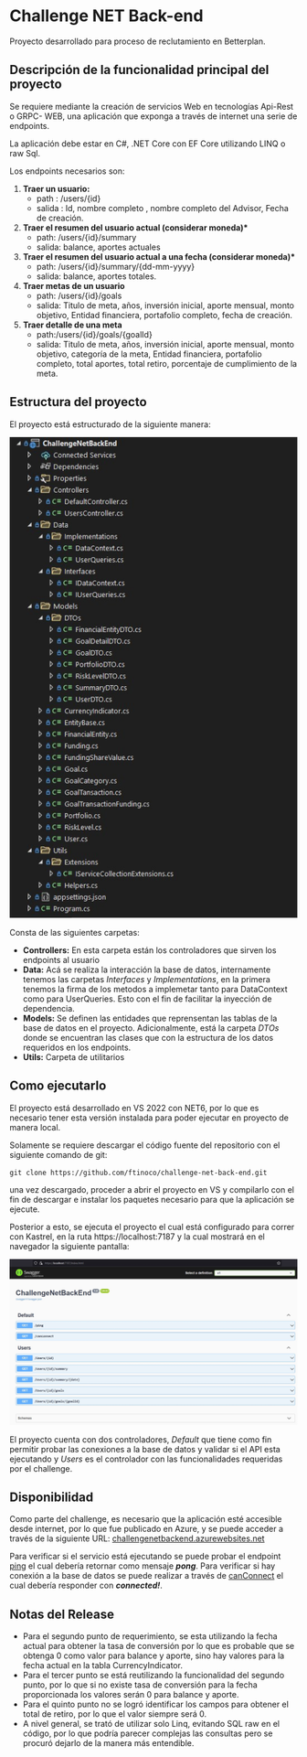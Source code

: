 # Challenge NET Back-end
Proyecto desarrollado para proceso de reclutamiento en Betterplan. 

## Descripción de la funcionalidad principal del proyecto

Se requiere mediante la creación de servicios Web en tecnologías Api-Rest o GRPC-
WEB, una aplicación que exponga a través de internet una serie de endpoints.

La aplicación debe estar en C#, .NET Core con EF Core utilizando LINQ o raw Sql.

Los endpoints necesarios son:
<ol>
  <li>
    <b> Traer un usuario:</b>
    <ul>
      <li> path : /users/{id}</li>
      <li> salida : Id, nombre completo , nombre completo del Advisor, Fecha de creación.</li>
    </ul>
  </li> 
  <li>
    <b>Traer el resumen del usuario actual (considerar moneda)*</b>
    <ul>
      <li>path: /users/{id}/summary</li>
      <li>salida: balance, aportes actuales</li>
    </ul>
  </li>
  <li>
    <b>Traer el resumen del usuario actual a una fecha (considerar moneda)*</b>
    <ul>
      <li>path: /users/{id}/summary/{dd-mm-yyyy}</li>
      <li>salida: balance, aportes totales.</li>
    </ul>
  </li>
  <li>
    <b>Traer metas de un usuario</b>
    <ul>
      <li>path: /users/{id}/goals</li>
      <li>salida: Titulo de meta, años, inversión inicial, aporte mensual, monto objetivo, Entidad financiera, portafolio completo, fecha de creación.</li>
    </ul>
  </li>
  <li>
    <b>Traer detalle de una meta</b>
    <ul>
      <li>path:/users/{id}/goals/{goalId}</li>
      <li>salida: Titulo de meta, años, inversión inicial, aporte mensual, monto objetivo, categoría de la meta, Entidad financiera, portafolio completo, total aportes, total retiro, porcentaje de cumplimiento de la meta.</li>
    </ul>
  </li>
</ol>  
 
## Estructura del proyecto
El proyecto está estructurado de la siguiente manera: 

![](./doc/project-structure.jpg)

Consta de las siguientes carpetas:

- <b>Controllers:</b>  En esta carpeta están los controladores que sirven los endpoints al usuario
- <b>Data:</b> Acá se realiza la interacción la base de datos, internamente tenemos las carpetas <i>Interfaces</i> y <i>Implementations</i>, en la primera tenemos la firma de los metodos a implemetar tanto para DataContext como para UserQueries. 
Esto con el fin de facilitar la inyección de dependencia.
- <b>Models:</b> Se definen las entidades que reprensentan las tablas de la base de datos en el proyecto. Adicionalmente, está la carpeta <i>DTOs</i> donde se encuentran las clases que con la estructura de los datos requeridos en los endpoints.
- <b>Utils:</b> Carpeta de utilitarios
 

## Como ejecutarlo

El proyecto está desarrollado en VS 2022 con NET6, por lo que es necesario tener esta versión instalada para poder ejecutar en proyecto de manera local.

Solamente se requiere descargar el código fuente del repositorio con el siguiente comando de git:
``` 
git clone https://github.com/ftinoco/challenge-net-back-end.git 
``` 
una vez descargado, proceder a abrir el proyecto en VS y compilarlo con el fin de descargar e instalar los paquetes necesario para que la aplicación se ejecute. 

Posterior a esto, se ejecuta el proyecto el cual está configurado para correr con Kastrel, en la ruta https://localhost:7187 y la cual mostrará en el navegador la siguiente pantalla:

![](./doc/swagger.jpg)

El proyecto cuenta con dos controladores, <i>Default</i> que tiene como fin permitir probar las conexiones a la base de datos y validar si el API esta ejecutando y <i>Users</i> es el controlador con las funcionalidades requeridas por el challenge.

## Disponibilidad

Como parte del challenge, es necesario que la aplicación esté accesible desde internet, por lo que fue publicado en Azure, 
y se puede acceder a través de la siguiente URL: [challengenetbackend.azurewebsites.net](https://challengenetbackend.azurewebsites.net/)

Para verificar si el servicio está ejecutando se puede probar el endpoint [ping](https://challengenetbackend.azurewebsites.net/ping) el cual debería retornar como mensaje <b><i>pong</i></b>. Para verificar si hay conexión a la base de datos
se puede realizar a través de [canConnect](https://challengenetbackend.azurewebsites.net/canConnect) el cual debería responder con <b><i>connected!</i></b>.

## Notas del Release

- Para el segundo punto de requerimiento, se esta utilizando la fecha actual para obtener la tasa de conversión por lo que es probable que se obtenga 0 como valor para balance y aporte, sino hay valores para la fecha actual en la tabla CurrencyIndicator.
- Para el tercer punto se está reutilizando la funcionalidad del segundo punto, por lo que si no existe tasa de conversión para la fecha proporcionada los valores serán 0 para balance y aporte.
- Para el quinto punto no se logró identificar los campos para obtener el total de retiro, por lo que el valor siempre será 0.
- A nivel general, se trató de utilizar solo Linq, evitando SQL raw en el código, por lo que podría parecer complejas las consultas pero se procuró dejarlo de la manera más entendible.  